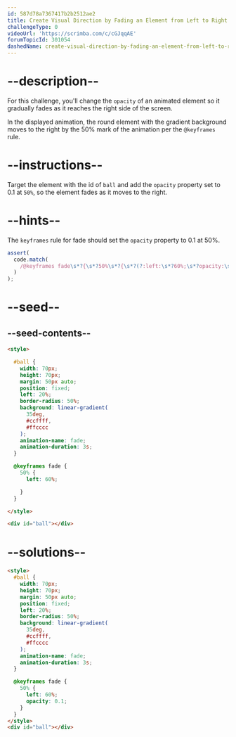 ```yaml
---
id: 587d78a7367417b2b2512ae2
title: Create Visual Direction by Fading an Element from Left to Right
challengeType: 0
videoUrl: 'https://scrimba.com/c/cGJqqAE'
forumTopicId: 301054
dashedName: create-visual-direction-by-fading-an-element-from-left-to-right
---
```


# --description--

For this challenge, you'll change the `opacity` of an animated element so it gradually fades as it reaches the right side of the screen.

In the displayed animation, the round element with the gradient background moves to the right by the 50% mark of the animation per the `@keyframes` rule.

# --instructions--

Target the element with the id of `ball` and add the `opacity` property set to 0.1 at `50%`, so the element fades as it moves to the right.

# --hints--

The `keyframes` rule for fade should set the `opacity` property to 0.1 at 50%.

```js
assert(
  code.match(
    /@keyframes fade\s*?{\s*?50%\s*?{\s*?(?:left:\s*?60%;\s*?opacity:\s*?0?\.1;|opacity:\s*?0?\.1;\s*?left:\s*?60%;)/gi
  )
);
```

# --seed--

## --seed-contents--

```html
<style>

  #ball {
    width: 70px;
    height: 70px;
    margin: 50px auto;
    position: fixed;
    left: 20%;
    border-radius: 50%;
    background: linear-gradient(
      35deg,
      #ccffff,
      #ffcccc
    );
    animation-name: fade;
    animation-duration: 3s;
  }

  @keyframes fade {
    50% {
      left: 60%;

    }
  }

</style>

<div id="ball"></div>
```

# --solutions--

```html
<style>
  #ball {
    width: 70px;
    height: 70px;
    margin: 50px auto;
    position: fixed;
    left: 20%;
    border-radius: 50%;
    background: linear-gradient(
      35deg,
      #ccffff,
      #ffcccc
    );
    animation-name: fade;
    animation-duration: 3s;
  }

  @keyframes fade {
    50% {
      left: 60%;
      opacity: 0.1;
    }
  }
</style>
<div id="ball"></div>
```
